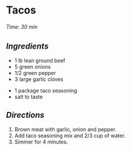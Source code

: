 # Tacos

######  Time:  30 min

##  *Ingredients*
- 1 lb lean ground beef
- 5 green onions
- 1/2 green pepper
- 3 large garlic cloves
<!--  -->
- 1 package taco seasoning
- salt to taste

##  *Directions*
1. Brown meat with garlic, onion and pepper.
2. Add taco seasoning mix and 2/3 cup of water.
3. Simmer for 4 minutes.